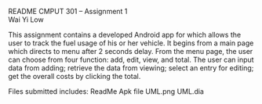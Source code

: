 README
CMPUT 301 – Assignment 1 		
Wai Yi Low					

This assignment contains a developed Android app for which allows the user to track the fuel usage of his or her vehicle. It begins from a main page which directs to menu after 2 seconds delay. From the menu page, the user can choose from four function: add, edit, view, and total. The user can input data from adding; retrieve the data from viewing; select an entry for editing; get the overall costs by clicking the total.

Files submitted includes:
ReadMe
Apk file
UML.png
UML.dia